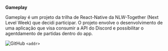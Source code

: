 **Gameplay**

Gameplay é um projeto da trilha de React-Native da NLW-Together (Next Level Week) que decidi participar. O projeto envolve o desenvolvimento de uma aplicação que visa consumir a API do Discord e possibilitar o agentdamento de partidas dentro do app.


![GitHub](https://img.shields.io/github/license/vimigueloli/gameplay?color=blue)
`<addr>`
